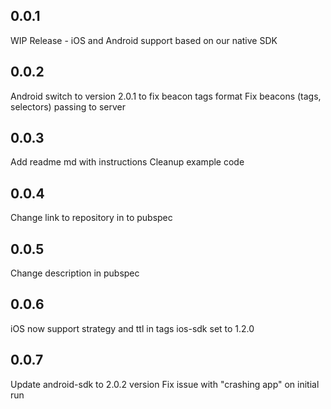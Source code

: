 ## 0.0.1
WIP Release - iOS and Android support based on our native SDK

## 0.0.2
Android switch to version 2.0.1 to fix beacon tags format
Fix beacons (tags, selectors) passing to server

## 0.0.3
Add readme md with instructions
Cleanup example code

## 0.0.4
Change link to repository in to pubspec

## 0.0.5
Change description in pubspec

## 0.0.6
iOS now support strategy and ttl in tags
ios-sdk set to 1.2.0

## 0.0.7
Update android-sdk to 2.0.2 version
Fix issue with "crashing app" on initial run
